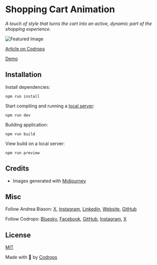 # Shopping Cart Animation

*A touch of style that turns the cart into an active, dynamic part of the shopping experience.*

![Featured Image](https://tympanus.net/codrops/wp-content/uploads/2024/11/cover-1536x1152.jpg)

[Article on Codrops](https://tympanus.net/codrops/?p=82749)

[Demo](https://tympanus.net/Tutorials/ShoppingCartAnimation/)

## Installation

Install dependencies:

````
npm run install
````

Start compiling and running a [local server](https://developer.mozilla.org/en-US/docs/Learn/Common_questions/Tools_and_setup/set_up_a_local_testing_server):

````
npm run dev
````

Building application:

````
npm run build
````

View build on a local server:

````
npm run preview
````

## Credits

- Images generated with [Midjourney](https://midjourney.com)

## Misc

Follow Andrea Biason: [X](https://x.com/biazo_5), [Instagram](https://www.instagram.com/biazo5/), [Linkedin](https://www.linkedin.com/in/andreabiason/), [Website](https://biazo5.com), [GitHub](https://github.com/biazo) 

Follow Codrops: [Bluesky](https://bsky.app/profile/codrops.bsky.social), [Facebook](http://www.facebook.com/codrops), [GitHub](https://github.com/codrops), [Instagram](https://www.instagram.com/codropsss/), [X](http://www.x.com/codrops)

## License
[MIT](LICENSE)

Made with :blue_heart:  by [Codrops](http://www.codrops.com)
